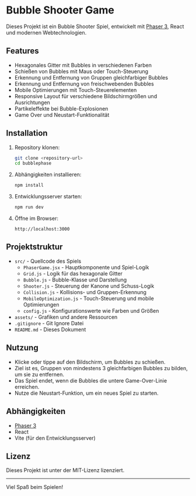 # Bubble Shooter Game

Dieses Projekt ist ein Bubble Shooter Spiel, entwickelt mit [Phaser 3](https://phaser.io/), React und modernen Webtechnologien.

## Features

- Hexagonales Gitter mit Bubbles in verschiedenen Farben
- Schießen von Bubbles mit Maus oder Touch-Steuerung
- Erkennung und Entfernung von Gruppen gleichfarbiger Bubbles
- Erkennung und Entfernung von freischwebenden Bubbles
- Mobile Optimierungen mit Touch-Steuerelementen
- Responsive Layout für verschiedene Bildschirmgrößen und Ausrichtungen
- Partikeleffekte bei Bubble-Explosionen
- Game Over und Neustart-Funktionalität

## Installation

1. Repository klonen:
   ```bash
   git clone <repository-url>
   cd bubblephase
   ```

2. Abhängigkeiten installieren:
   ```bash
   npm install
   ```

3. Entwicklungsserver starten:
   ```bash
   npm run dev
   ```

4. Öffne im Browser:
   ```
   http://localhost:3000
   ```

## Projektstruktur

- `src/` - Quellcode des Spiels
  - `PhaserGame.jsx` - Hauptkomponente und Spiel-Logik
  - `Grid.js` - Logik für das hexagonale Gitter
  - `Bubble.js` - Bubble-Klasse und Darstellung
  - `Shooter.js` - Steuerung der Kanone und Schuss-Logik
  - `Collision.js` - Kollisions- und Gruppen-Erkennung
  - `MobileOptimization.js` - Touch-Steuerung und mobile Optimierungen
  - `config.js` - Konfigurationswerte wie Farben und Größen
- `assets/` - Grafiken und andere Ressourcen
- `.gitignore` - Git Ignore Datei
- `README.md` - Dieses Dokument

## Nutzung

- Klicke oder tippe auf den Bildschirm, um Bubbles zu schießen.
- Ziel ist es, Gruppen von mindestens 3 gleichfarbigen Bubbles zu bilden, um sie zu entfernen.
- Das Spiel endet, wenn die Bubbles die untere Game-Over-Linie erreichen.
- Nutze die Neustart-Funktion, um ein neues Spiel zu starten.

## Abhängigkeiten

- [Phaser 3](https://phaser.io/)
- React
- Vite (für den Entwicklungsserver)

## Lizenz

Dieses Projekt ist unter der MIT-Lizenz lizenziert.

---

Viel Spaß beim Spielen!
